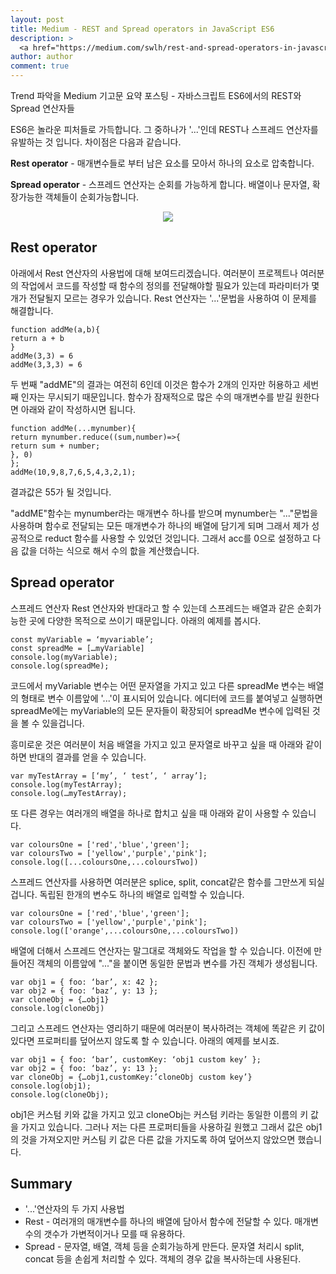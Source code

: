 ```yaml
---
layout: post
title: Medium - REST and Spread operators in JavaScript ES6
description: >
  <a href="https://medium.com/swlh/rest-and-spread-operators-in-javascript-es6-f1d2de429682">원문 - Alex Biddle</a>
author: author
comment: true
---
```

Trend 파악을 Medium 기고문 요약 포스팅 - 자바스크립트 ES6에서의 REST와 Spread 연산자들

ES6은 놀라운 피처들로 가득합니다. 그 중하나가 '...'인데 REST나 스프레드 연산자를 유발하는 것 입니다. 차이점은 다음과 같습니다.

<b>Rest operator</b> - 매개변수들로 부터 남은 요소를 모아서 하나의 요소로 압축합니다.

<b>Spread operator</b> - 스프레드 연산자는 순회를 가능하게 합니다. 배열이나 문자열, 확장가능한 객체들이 순회가능합니다.

<center>
<img src="https://miro.medium.com/max/2560/1*YwVa0x8qL29f6mX6Po3bYA.jpeg"/>
</center>

## Rest operator
아래에서 Rest 연산자의 사용법에 대해 보여드리겠습니다. 여러분이 프로젝트나 여러분의 작업에서 코드를 작성할 때 함수의 정의를 전달해야할 필요가 있는데 파라미터가 몇개가 전달될지 모르는 경우가 있습니다. Rest 연산자는 '...'문법을 사용하여 이 문제를 해결합니다.

```
function addMe(a,b){
return a + b
}
addMe(3,3) = 6
addMe(3,3,3) = 6
```
두 번째 "addME"의 결과는 여전히 6인데 이것은 함수가 2개의 인자만 허용하고 세번째 인자는 무시되기 때문입니다. 함수가 잠재적으로 많은 수의 매개변수를 받길 원한다면 아래와 같이 작성하시면 됩니다.

```
function addMe(...mynumber){
return mynumber.reduce((sum,number)=>{
return sum + number;
}, 0)
};
addMe(10,9,8,7,6,5,4,3,2,1);
```
결과값은 55가 될 것입니다.

"addME"함수는 mynumber라는 매개변수 하나를 받으며 mynumber는 "..."문법을 사용하며 함수로 전달되는 모든 매개변수가 하나의 배열에 담기게 되며 그래서 제가 성공적으로 reduct 함수를 사용할 수 있었던 것입니다. 그래서 acc를 0으로 설정하고 다음 값을 더하는 식으로 해서 수의 핪을 계산했습니다.

## Spread operator
스프레드 연산자 Rest 연산자와 반대라고 할 수 있는데 스프레드는 배열과 같은 순회가능한 곳에 다양한 목적으로 쓰이기 때문입니다. 아래의 예제를 봅시다.

```
const myVariable = ‘myvariable’;
const spreadMe = […myVariable]
console.log(myVariable);
console.log(spreadMe);
```
코드에서 myVariable 변수는 어떤 문자열을 가지고 있고 다른 spreadMe 변수는 배열의 형태로 변수 이름앞에 '...'이 표시되어 있습니다. 에디터에 코드를 붙여넣고 실행하면 spreadMe에는 myVariable의 모든 문자들이 확장되어 spreadMe 변수에 입력된 것을 볼 수 있을겁니다.

흥미로운 것은 여러분이 처음 배열을 가지고 있고 문자열로 바꾸고 싶을 때 아래와 같이 하면 반대의 결과를 얻을 수 있습니다.
```
var myTestArray = [‘my’, ‘ test’, ‘ array’];
console.log(myTestArray);
console.log(…myTestArray);
```
또 다른 경우는 여러개의 배열을 하나로 합치고 싶을 때 아래와 같이 사용할 수 있습니다.
```
var coloursOne = ['red','blue','green'];
var coloursTwo = ['yellow','purple','pink'];
console.log([...coloursOne,...coloursTwo])
```
스프레드 연산자를 사용하면 여러분은 splice, split, concat같은 함수를 그만쓰게 되실 겁니다. 독립된 한개의 변수도 하나의 배열로 입력할 수 있습니다.
```
var coloursOne = ['red','blue','green'];
var coloursTwo = ['yellow','purple','pink'];
console.log(['orange',...coloursOne,...coloursTwo])
```
배열에 더해서 스프레드 연산자는 말그대로 객체와도 작업을 할 수 있습니다. 이전에 만들어진 객체의 이름앞에 "..."을 붙이면 동일한 문법과 변수를 가진 객체가 생성됩니다.
```
var obj1 = { foo: ‘bar’, x: 42 };
var obj2 = { foo: ‘baz’, y: 13 };
var cloneObj = {…obj1}
console.log(cloneObj)
```
그리고 스프레드 연산자는 영리하기 때문에 여러분이 복사하려는 객체에 똑같은 키 값이 있다면 프로퍼티를 덮어쓰지 않도록 할 수 있습니다. 아래의 예제를 보시죠.
```
var obj1 = { foo: ‘bar’, customKey: ‘obj1 custom key’ };
var obj2 = { foo: ‘baz’, y: 13 };
var cloneObj = {…obj1,customKey:’cloneObj custom key’}
console.log(obj1);
console.log(cloneObj);
```

obj1은 커스텀 키와 값을 가지고 있고 cloneObj는 커스텀 키라는 동일한 이름의 키 값을 가지고 있습니다. 그러나 저는 다른 프로퍼티들을 사용하길 원했고 그래서 값은 obj1의 것을 가져오지만 커스팀 키 값은 다른 값을 가지도록 하여 덮어쓰지 않았으면 했습니다.

## Summary
* '...'연산자의 두 가지 사용법
* Rest - 여러개의 매개변수를 하나의 배열에 담아서 함수에 전달할 수 있다. 매개변수의 갯수가 가변적이거나 모를 때 유용하다.
* Spread - 문자열, 배열, 객체 등을 순회가능하게 만든다. 문자열 처리시 split, concat 등을 손쉽게 처리할 수 있다.
객체의 경우 값을 복사하는데 사용된다.
